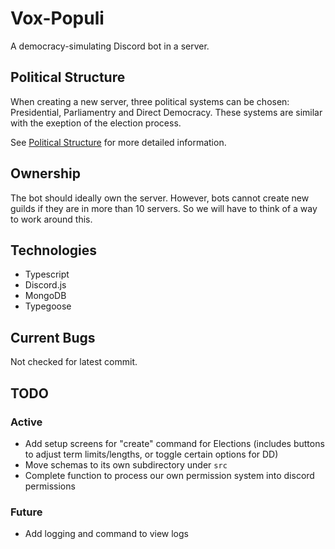 # Vox-Populi
A democracy-simulating Discord bot in a server.

## Political Structure
When creating a new server, three political systems can be chosen: Presidential, Parliamentry and Direct Democracy.
These systems are similar with the exeption of the election process.

See [Political Structure](docs/politicalStructure) for more detailed information.

## Ownership
The bot should ideally own the server.
However, bots cannot create new guilds if they are in more than 10 servers.
So we will have to think of a way to work around this.

## Technologies
- Typescript
- Discord.js
- MongoDB
- Typegoose

## Current Bugs
Not checked for latest commit.

## TODO
### Active
- Add setup screens for "create" command for Elections (includes buttons to adjust term limits/lengths, or toggle certain options for DD)
- Move schemas to its own subdirectory under `src`
- Complete function to process our own permission system into discord permissions

### Future
- Add logging and command to view logs